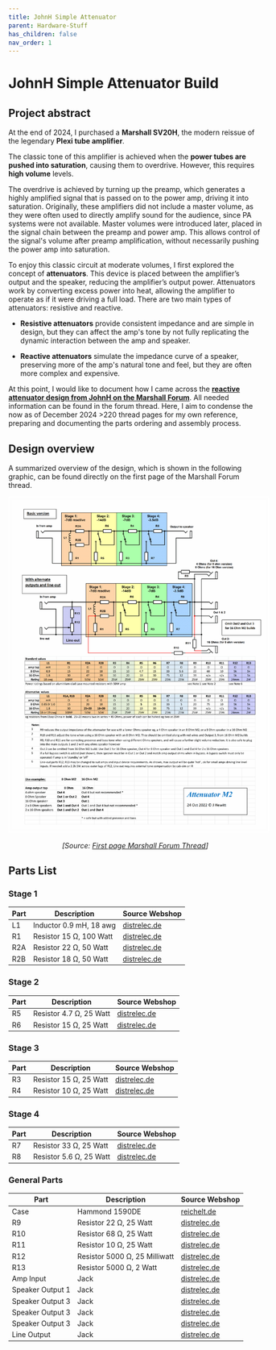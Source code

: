 ```yaml
---
title: JohnH Simple Attenuator 
parent: Hardware-Stuff
has_children: false
nav_order: 1
---
```

# JohnH Simple Attenuator Build

## Project abstract
At the end of 2024, I purchased a **Marshall SV20H**, the modern reissue of the legendary **Plexi tube amplifier**. 

The classic tone of this amplifier is achieved when the **power tubes are pushed into saturation**, causing them to overdrive. However, this requires **high volume** levels.

The overdrive is achieved by turning up the preamp, which generates a highly amplified signal that is passed on to the power amp, driving it into saturation. Originally, these amplifiers did not include a master volume, as they were often used to directly amplify sound for the audience, since PA systems were not available. Master volumes were introduced later, placed in the signal chain between the preamp and power amp. This allows control of the signal's volume after preamp amplification, without necessarily pushing the power amp into saturation.

To enjoy this classic circuit at moderate volumes, I first explored the concept of **attenuators**. This device is placed between the amplifier’s output and the speaker, reducing the amplifier’s output power. Attenuators work by converting excess power into heat, allowing the amplifier to operate as if it were driving a full load. There are two main types of attenuators: resistive and reactive.

- **Resistive attenuators** provide consistent impedance and are simple in design, but they can affect the amp's tone by not fully replicating the dynamic interaction between the amp and speaker.

- **Reactive attenuators** simulate the impedance curve of a speaker, preserving more of the amp's natural tone and feel, but they are often more complex and expensive.

At this point, I would like to document how I came across the [**reactive attenuator design from JohnH on the Marshall Forum**](https://marshallforum.com/threads/simple-attenuators-design-and-testing.98285/). All needed information can be found in the forum thread. Here, I aim to condense the now as of December 2024 >220 thread pages for my own reference, preparing and documenting the parts ordering and assembly process.

## Design overview
A summarized overview of the design, which is shown in the following graphic, can be found directly on the first page of the Marshall Forum thread.

<div style="text-align: center;">
    <img src="https://raw.githubusercontent.com/b4n4n377/docs/main/img/M2_221024.gif" alt="Graphic showing the attenuator design" style="border: 2px solid white; padding: 5px; max-width: 100%; height: auto;">
    <p><em>[Source: <a href="https://marshallforum.com/threads/simple-attenuators-design-and-testing.98285/" target="_blank">First page Marshall Forum Thread</a>]</em></p>
</div>

## Parts List

### Stage 1
| Part | Description | Source Webshop |     
| --- | --- | --- |     
| L1 | Inductor 0.9 mH, 18 awg | [distrelec.de]() |
| R1 | Resistor 15 Ω, 100 Watt | [distrelec.de](https://www.distrelec.de/en/wirewound-resistor-100w-15ohm-rnd-rnd-155100-15r/p/30085096) |
| R2A | Resistor 22 Ω, 50 Watt | [distrelec.de](https://www.distrelec.de/en/wirewound-resistor-50w-22ohm-rnd-rnd-15550-22r/p/30085225) |
| R2B | Resistor 18 Ω, 50 Watt | [distrelec.de](https://www.distrelec.de/en/wirewound-resistor-50w-18ohm-rnd-rnd-15550-18r/p/30085215) |

### Stage 2
| Part | Description | Source Webshop |     
| --- | --- | --- |  
| R5 | Resistor 4.7 Ω, 25 Watt | [distrelec.de](https://www.distrelec.de/en/wirewound-resistor-25w-7ohm-rnd-rnd-15525-4r7/p/30085175) |
| R6 | Resistor 15 Ω, 25 Watt | [distrelec.de](https://www.distrelec.de/en/wirewound-resistor-25w-15ohm-rnd-rnd-15525-15r/p/30085142) |

### Stage 3
| Part | Description | Source Webshop |     
| --- | --- | --- |
| R3 | Resistor 15 Ω, 25 Watt | [distrelec.de](https://www.distrelec.de/en/wirewound-resistor-25w-15ohm-rnd-rnd-15525-15r/p/30085142) |
| R4 | Resistor 10 Ω, 25 Watt | [distrelec.de]() |

### Stage 4 
| Part | Description | Source Webshop |     
| --- | --- | --- |
| R7 | Resistor 33 Ω, 25 Watt | [distrelec.de]() |
| R8 | Resistor 5.6 Ω, 25 Watt | [distrelec.de]() |

### General Parts
| Part | Description | Source Webshop |     
| --- | --- | --- |
| Case | Hammond 1590DE | [reichelt.de](https://www.reichelt.de/alugehaeuse-1590-de-200-2-x-120-2-x-64-3-mm-aluminium-1590de-p221438.html) |
| R9 | Resistor 22 Ω, 25 Watt | [distrelec.de](https://www.distrelec.de/en/wirewound-resistor-25w-22ohm-arcol-hs25-22r/p/30116034) |
| R10 | Resistor 68 Ω, 25 Watt | [distrelec.de]() |
| R11 | Resistor 10 Ω, 25 Watt | [distrelec.de]() |
| R12 | Resistor 5000 Ω, 25 Milliwatt | [distrelec.de]() |
| R13 | Resistor 5000 Ω, 2 Watt | [distrelec.de]() |
| Amp Input | Jack | [distrelec.de]() |
| Speaker Output 1 | Jack | [distrelec.de]() |
| Speaker Output 3 | Jack | [distrelec.de]() |
| Speaker Output 3 | Jack | [distrelec.de]() |
| Speaker Output 3 | Jack | [distrelec.de]() |
| Line Output | Jack | [distrelec.de]() |



